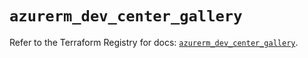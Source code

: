 # `azurerm_dev_center_gallery`

Refer to the Terraform Registry for docs: [`azurerm_dev_center_gallery`](https://registry.terraform.io/providers/hashicorp/azurerm/4.7.0/docs/resources/dev_center_gallery).

